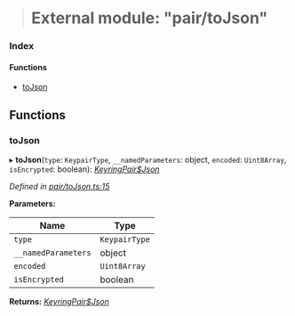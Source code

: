 > # External module: "pair/toJson"

### Index

#### Functions

* [toJson](_pair_tojson_.md#tojson)

## Functions

###  toJson

▸ **toJson**(`type`: `KeypairType`, `__namedParameters`: object, `encoded`: `Uint8Array`, `isEncrypted`: boolean): *[KeyringPair$Json](../interfaces/_types_.keyringpair_json.md)*

*Defined in [pair/toJson.ts:15](https://github.com/polkadot-js/common/blob/f13810d/packages/keyring/src/pair/toJson.ts#L15)*

**Parameters:**

Name | Type |
------ | ------ |
`type` | `KeypairType` |
`__namedParameters` | object |
`encoded` | `Uint8Array` |
`isEncrypted` | boolean |

**Returns:** *[KeyringPair$Json](../interfaces/_types_.keyringpair_json.md)*